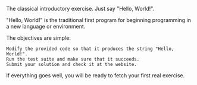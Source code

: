 The classical introductory exercise. Just say "Hello, World!".

"Hello, World!" is the traditional first program for beginning programming in a new language or environment.

The objectives are simple:

    Modify the provided code so that it produces the string "Hello, World!".
    Run the test suite and make sure that it succeeds.
    Submit your solution and check it at the website.

If everything goes well, you will be ready to fetch your first real exercise.